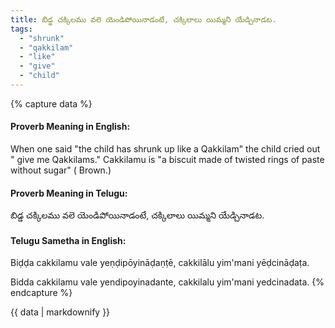 ```yaml
---
title: బిడ్డ చక్కిలము వలె యెండిపోయినాడంటే, చక్కిలాలు యిమ్మని యేడ్చినాడట.
tags:
  - "shrunk"
  - "qakkilam"
  - "like"
  - "give"
  - "child"
---
```


{% capture data %}
#### Proverb Meaning in English:
When one said "the child has shrunk up like a Qakkilam" the child cried out " give me Qakkilams."
Cakkilamu is "a biscuit made of twisted rings of paste without sugar" ( Brown.)

#### Proverb Meaning in Telugu:
బిడ్డ చక్కిలము వలె యెండిపోయినాడంటే, చక్కిలాలు యిమ్మని యేడ్చినాడట.

#### Telugu Sametha in English:
Biḍḍa cakkilamu vale yeṇḍipōyināḍaṇṭē, cakkilālu yim'mani yēḍcināḍaṭa.

Bidda cakkilamu vale yendipoyinadante, cakkilalu yim'mani yedcinadata.
{% endcapture %}

{{ data | markdownify }}

